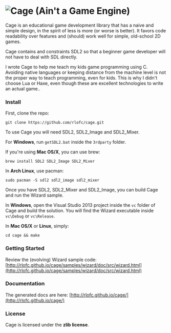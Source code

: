 ![Cage](https://raw.githubusercontent.com/rlofc/cage/gh-pages/cage.png) (Ain't a Game Engine)
=============================================================================================

Cage is an educational game development library that has a naive and simple design, in the spirit of less is 
more (or worse is better). It favors code readability over features and (should) work well for simple, old-school 2D 
games.

Cage contains and constraints SDL2 so that a beginner game developer will not have to deal with SDL directly.

I wrote Cage to help me teach my kids game programming using C. Avoiding native languages or keeping 
distance from the machine level is not the proper way to teach programming, even for kids. This is why I 
didn't choose Lua or Haxe, even though these are excellent technologies to write an actual game..

### Install

First, clone the repo:

    git clone https://github.com/rlofc/cage.git

To use Cage you will need SDL2, SDL2_Image and SDL2_Mixer.

For **Windows**, run `getSDL2.bat` inside the `3rdparty` folder.

If you're using **Mac OS/X**, you can use brew:

    brew install SDL2 SDL2_Image SDL2_Mixer

In **Arch Linux**, use pacman:

    sudo pacman -S sdl2 sdl2_image sdl2_mixer


Once you have SDL2, SDL2_Mixer and SDL2_Image, you can build Cage and run the
Wizard sample.

In **Windows**, open the Visual Studio 2013 project inside the `vc` folder of Cage
and build the solution. You will find the Wizard executable inside `vc\Debug` or `vc\Release`.

In **Mac OS/X** or **Linux**, simply:

    cd cage && make
    
### Getting Started

Review the (evolving) Wizard sample code:
[http://rlofc.github.io/cage/samples/wizard/doc/src/wizard.html](http://rlofc.github.io/cage/samples/wizard/doc/src/wizard.html)

### Documentation

The generated docs are here:
[http://rlofc.github.io/cage/](http://rlofc.github.io/cage/)

### License

Cage is licensed under the **zlib license**.

